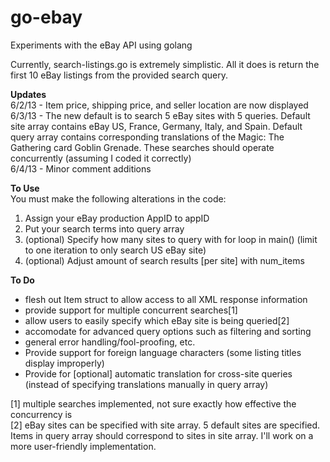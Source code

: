 go-ebay
=======

Experiments with the eBay API using golang

Currently, search-listings.go is extremely simplistic. All it does is return the first 
10 eBay listings from the provided search query.

**Updates**  
6/2/13 - Item price, shipping price, and seller location are now displayed  
6/3/13 - The new default is to search 5 eBay sites with 5 queries. Default site array contains eBay US, France, Germany, Italy, and Spain. Default query array contains corresponding translations of the Magic: The Gathering card Goblin Grenade. These searches should operate concurrently (assuming I coded it correctly)  
6/4/13 - Minor comment additions

**To Use**  
You must make the following alterations in the code:  
1. Assign your eBay production AppID to appID  
2. Put your search terms into query array   
3. (optional) Specify how many sites to query with for loop in main() (limit to one iteration to only search US eBay site)  
4. (optional) Adjust amount of search results [per site] with num_items
  

**To Do**
- flesh out Item struct to allow access to all XML response information
- provide support for multiple concurrent searches[1]
- allow users to easily specify which eBay site is being queried[2]
- accomodate for advanced query options such as filtering and sorting
- general error handling/fool-proofing, etc.  
- Provide support for foreign language characters (some listing titles display improperly)  
- Provide for [optional] automatic translation for cross-site queries (instead of specifying translations manually in query array)

[1] multiple searches implemented, not sure exactly how effective the concurrency is  
[2] eBay sites can be specified with site array. 5 default sites are specified. Items in 
 query array should correspond to sites in site array. I'll work on a more user-friendly implementation.